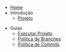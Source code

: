 - [Home](/)
- Introdução
    - [Projeto](/pages/projeto.md)
<!-- - [Guia de Início](README.md) -->
- Guias
    - [Executar Projeto](/pages/executar-projeto.md)
    - [Política de Branches](/pages/gitflow.md)
    - [Política de Commits](/pages/commits.md)